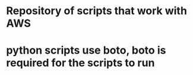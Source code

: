 # Repository of scripts that work with AWS
# python scripts use boto, boto is required for the scripts to run
#


